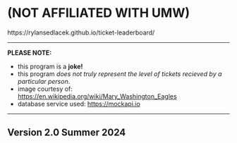 <h1>(NOT AFFILIATED WITH UMW)</h1> https://rylansedlacek.github.io/ticket-leaderboard/

-----------------------------------------------
<b>PLEASE NOTE:</b>
- this program is a <b>joke!</b>
- this program <i>does not truly represent the level of tickets recieved by a particular person</i>.
- image courtesy of: https://en.wikipedia.org/wiki/Mary_Washington_Eagles
- database service used: https://mockapi.io

-------------------------------------------------
<h2>Version 2.0 Summer 2024</h2>
